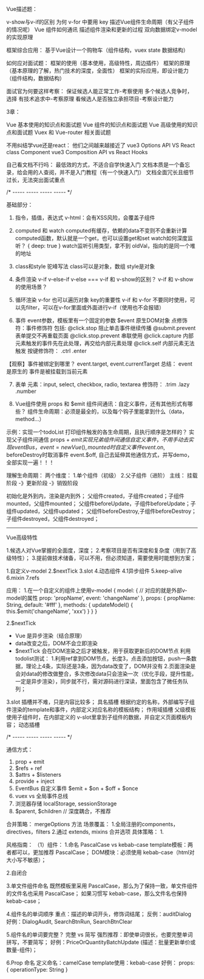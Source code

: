 Vue描述题：

v-show与v-if的区别
为何 v-for 中要用 key
描述Vue组件生命周期（有父子组件的情况呢）
Vue 组件如何通讯
描述组件渲染和更新的过程
双向数据绑定v-model的实现原理

框架综合应用：
基于Vue设计一个购物车（组件结构，vuex state 数据结构）

如何应对面试题：
框架的使用（基本使用，高级特性，周边插件）
框架的原理（基本原理的了解，热门技术的深度，全面性）
框架的实际应用，即设计能力（组件结构，数据结构）

面试官为何要这样考察：
保证候选人能正常工作-考察使用
多个候选人竞争时，选择 有技术追求中-考察原理
看候选人是否独立承担项目-考察设计能力

3章：

Vue 基本使用的知识点和面试题
Vue 组件的知识点和面试题
Vue 高级使用的知识点和面试题
Vuex 和 Vue-router 相关面试题

不用纠结学vue还是react：
他们之间越来越接近了
vue3 Options API VS React class Component
vue3 Composition API vs React Hooks

自己看文档不行吗：
最低效的方式，不适合自学快速入门
文档本质是一个备忘录，给会用的人查阅，并不是入门教程（有一个快速入门）
文档全面冗长且细节过长，无法突出面试重点

/* ----- ----- ----- ----- */

 基础部分：
 1. 指令，插值，表达式
 v-html：会有XSS风险，会覆盖子组件

 2. computed 和 watch
 computed有缓存，依赖的data不变则不会重新计算
 computed函数，默认就是一个get，也可以设置get和set
 watch如何深度监听？ { deep: true }
 watch监听引用类型，拿不到 oldVal，指向的是同一个堆的地址

3. class和style
驼峰写法
class可以是对象，数组
style是对象

4. 条件渲染
v-if v-else-if v-else ===
v-if 和 v-show的区别？
v-if 和 v-show的使用场景？

5. 循环渲染
v-for 也可以遍历对象
key的重要性
v-if 和 v-for 不要同时使用，可以先filter，可以在v-for里面或外面进行v-if（使用也不会报错）

6. 事件
event参数，模板里有一个固定的参数 $event 原生DOM对象
点修饰符：事件修饰符 包括:
    @click.stop 阻止单击事件继续传播
    @submit.prevent 表单提交不再重载页面
    @click.stop.prevent 串联使用
    @click.capture 内部元素触发的事件先在此处理，再交给内部元素处理
    @click.self 内部元素无法触发
按键修饰符：
    .ctrl
    .enter

【观察】事件被绑定到哪里？ event.target, event.currentTarget
总结：
    event 是原生的
    事件是被挂载到当前元素

7. 表单
元素：input, select, checkbox, radio, textarea
修饰符：
    .trim
    .lazy
    .number

8. Vue组件使用
props 和 $emit
组件间通讯：自定义事件，还有其他形式有哪些？
组件生命周期：必须是最全的，以及每个钩子里能拿到什么（data，method...）

示例：实现一个todoList
    打印组件触发的各生命周期，且执行顺序是怎样的？
    实现父子组件间通信 props + $emit
    实现兄弟组件间通信 自定义事件，不用手动去实现 eventBus，
        event = new Vue(), mounted时自定义事件 event.$on, beforeDestroy时取消事件 event.$off, 
    自己去延伸其他通信方式，并写demo，全部实现一遍！！！

理解生命周期：
两个维度：
    1.单个组件（初级）
    2.父子组件（进阶）
主线：
挂载阶段 -》更新阶段 -》销毁阶段

初始化是外到内，渲染是内到外；
父组件created，子组件created；子组件mounted，父组件mounted；
父组件beforeUpdate，子组件beforeUpdate；子组件updated，父组件updated；
父组件beforeDestroy,子组件beforeDestroy；子组件destroyed，父组件destroyed；

-----------------------------------
Vue高级特性

1.候选人对Vue掌握的全面度，深度；
2.考察项目是否有深度和复杂度（用到了高级特性）；
3.提前做技术储备，可以不用，但必须知道，需要使用时能想到方案；


1.自定义v-model
2.$nextTick
3.slot
4.动态组件
4.1异步组件
5.keep-alive
6.mixin
7.refs

应用：
1.在一个自定义的组件上使用v-model
<CustomColor v-model="color" />
{
    model: { // 对应的就是外部v-model的属性
        prop: 'propName',
        event: 'changeName'
    },
    props: {
        propName: String,
        default: '#fff'
    },
    methods: {
        updateModel() {
            this.$emit('changeName', 'xxx')
        }
    }
}

2.$nextTick
* Vue 是异步渲染（结合原理）
* data改变之后，DOM不会立即渲染
* $nextTick 会在DOM渲染之后才被触发，用于获取更新后的DOM节点
利用todolist测试：
1.利用ref拿到DOM节点，长度3，点击添加按钮，push一条数据，理论上4条，实际还是3条，因为data改变了，DOM并没有
2.页面渲染是会对data的修改做整合，多次修改data只会渲染一次（优化手段，提升性能，一定是异步渲染），同步就不行，需对源码进行深读，里面包含了微任务队列；

3.slot
插槽并不难，只是内容比较多；
具名插槽 根据约定的名称，外部编写子组件渲染的template和事件，内部定义对应名称的模板结构；
作用域插槽 父级模板使用子组件时，在内部定义的 v-slot里拿到子组件的数据，并自定义页面模板内容；
动态插槽

/* ----- ----- ----- ----- */

通信方式：
1. prop + emit
2. $refs + ref
3. $attrs + $listeners
4. provide + inject
5. EventBus 自定义事件 $emit + $on + $off + $once
6. vuex vs 全局事件总线
7. 浏览器存储 localStorage, sessionStorage
8. $parent, $children // 深度耦合，不推荐

合并策略：
mergeOptions 方法
场景覆盖：
1.全局注册的components，directives，filters
2.通过 extends, mixins 合并选项
具体策略：
1.

风格指南：
（1）组件：
1.命名
PascalCase vs kebab-case
template模板：两者都可以，更加推荐 PascalCase；
DOM模块：必须使用 kebab-case（html对大小写不敏感）；

2.自闭合
<MyComponent />

3.单文件组件命名
既然模板里采用 PascalCase，那么为了保持一致，单文件组件的文件名也采用 PascalCase；
如果习惯写 kebab-case，那么文件名也保持 kebab-case；

4.组件名的单词顺序
重点：描述的单词开头，修饰词结尾；
反例：auditDialog
好例：DialogAudit, SearchBtnRun, SearchBtnClear

5.组件名的单词要完整？
完整 vs 简写
强烈推荐：即使单词很长，也要完整单词拼写，不要简写；
好例：PriceOrQuantityBatchUpdate (描述：批量更新单价或数量-组件)；

6.Prop 命名
定义命名：camelCase
template使用：kebab-case
好例：
props: {
  operationType: String
}
<Dialog :operation-type="operationType" />
* 新技能：
加上校验，特别是传递约定值的时候；
props: {
  type: String,
  required: true,
  validator(value) {
    // 外部必须传递约定好的可选类型：新增 | 更新 | 只读
    return ['create', 'update', 'read'].indexOf(value) >= 0
  }
}

7.computed 的使用场景
在模板中编写简单的表达式可以，再稍微复杂一点，或者依赖其他属性时，放在computed中更适合；
它还有缓存，依赖不改变，就会直接反复上次结果,而且是响应式的，触发view更新；
不像methods，每次都要计算；
好例：
<el-button :disabled="onChecked" />
computed: {
  onChecked() {
    this.multipleSelection.length === 0
  },
  totalPrice() {
    return this.unitPrice * (this.counts || 0)
  }
}

8.指令缩写，统一使用缩写
v-bind: -> :
v-on  -> @
v-slot -> #

9.私有 property 命名
场景：mixins 混入；私有属性和方法；
目的：特别是 mixins，要避免冲突；
写法：$_namespace_xxx

10.如何看待关注点分离
关注点分离不等于文件类型分离！
* 我们已经发现相比于把代码库分离成三个大的层次并将其相互交织起来，把它们划分为松散耦合的组件再将其组合起来更合理一些。
* 在一个组件里，其模板、逻辑和样式是内部耦合的，并且把他们搭配在一起实际上使得组件更加内聚且更可维护。

/* ----- ----- ----- ----- */
计划安排表
7.23日
上半段：
vuex + vue-router

下半段：
element-ui中，el-form 如何实现通信？
validate()
validateField()
resetFields()
...

